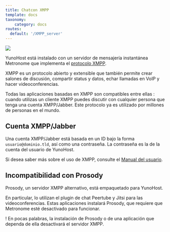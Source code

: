 ```yaml
---
title: Chatcon XMPP
template: docs
taxonomy:
    category: docs
routes:
  default: '/XMPP_server'
---
```


![](image://XMPP_logo.png?resize=100)

YunoHost está instalado con un servidor de mensajería instantánea Metronome que implementa el [protocolo XMPP](https://es.wikipedia.org/wiki/Extensible_Messaging_and_Presence_Protocol).

XMPP es un protocolo abierto y extensible que también permite crear salones de discusión, compartir status y datos, echar llamadas en VoIP y hacer videoconferencias.

Todas las aplicaciones basadas en XMPP son compatibles entre ellas : cuando utilizas un cliente XMPP puedes discutir con cualquier persona que tenga una cuenta XMPP/Jabber. Este protocolo ya es utilizado por millones de personas en el mundo.

## Cuenta XMPP/Jabber

Una cuenta XMPP/Jabber está basada en un ID bajo la forma `usuario@dominio.tld`, así como una contraseña. La contraseña es la de la cuenta del usuario de YunoHost.

Si desea saber más sobre el uso de XMPP, consulte el [Manual del usuario](/XMPP).

## Incompatibilidad con Prosody

Prosody, un servidor XMPP alternativo, está empaquetado para YunoHost.

En particular, lo utilizan el plugin de chat Peertube y Jitsi para las videoconferencias. Estas aplicaciones instalará Prosody, que requiere que Metronome esté desactivado para funcionar.

! En pocas palabras, la instalación de Prosody o de una aplicación que dependa de ella desactivará el servidor XMPP.
